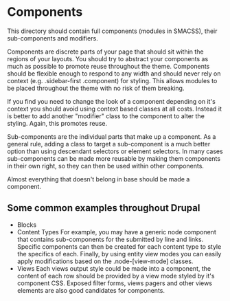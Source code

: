 # Components
This directory should contain full components (modules in SMACSS), their
sub-components and modifiers.

Components are discrete parts of your page that should sit within the regions
of your layouts. You should try to abstract your components as much as possible
to promote reuse throughout the theme. Components should be flexible enough to
respond to any width and should never rely on context
(e.g. .sidebar-first .component) for styling. This allows modules to be placed
throughout the theme with no risk of them breaking.

If you find you need to change the look of a component depending on it's context
you should avoid using context based classes at all costs. Instead it is better
to add another "modifier" class to the component to alter the styling. Again,
this promotes reuse.

Sub-components are the individual parts that make up a component. As a general
rule, adding a class to target a sub-component is a much better option than
using descendant selectors or element selectors. In many cases sub-components
can be made more reusable by making them components in their own right, so they
can then be used within other components.

Almost everything that doesn't belong in base should be made a component.

## Some common examples throughout Drupal

* Blocks
* Content Types
    For example, you may have a generic node component that contains
    sub-components for the submitted by line and links. Specific components can
    then be created for each content type to style the specifics of each. Finally,
    by using entity view modes you can easily apply modifications based on the
    .node-[view-mode] classes.
* Views
    Each views output style could be made into a component, the content of each
    row should be provided by a view mode styled by it's component CSS. Exposed
    filter forms, views pagers and other views elements are also good candidates
    for components.
